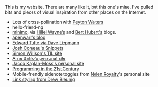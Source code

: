This is my website. There are many like it, but this one's mine. I've pulled bits and pieces of visual inspiration from other places on the Internet.

- Lots of cross-pollination with [Peyton Walters](https://pawa.lt)
- [hello-friend-ng](https://github.com/rhazdon/hugo-theme-hello-friend-ng)
- [minimo](https://github.com/MunifTanjim/minimo), via [Hillel
  Wayne's](https://www.hillelwayne.com) and [Bert Hubert's](https://berthub.eu/articles/)
  blogs.
- [apenwarr's blog](https://apenwarr.ca/log/)
- [Edward Tufte via Dave Liepmann](https://edwardtufte.github.io/tufte-css/)
- [Josh Comeau's Snippets](https://www.joshwcomeau.com/snippets/)
- [Simon Willison's TIL site](https://til.simonwillison.net)
- [Arne Bahlo's personal site](https://arne.me)
- [Jacob Kaplan-Moss's personal site](https://jacobian.org)
- [Programming in the 21st Century](https://prog21.dadgum.com)
- Mobile-friendly sidenote toggles from [Nolen Royalty](https://eieio.games)'s personal
  site
- [Link styling from Drew Breunig](https://www.dbreunig.com)
